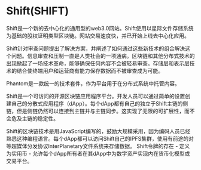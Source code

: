 # Shift(SHIFT)

Shift是一个新的去中心化的通用型的web3.0网站。Shift使用以星际文件存储系统为基础的股权证明类型区块链。网站交易速度快，并已开始上线去中心化应用。

Shift针对审查问题提出了解决方案，并阐述了如何通过这些新技术的组合解决这个问题。信息审查和压制一直是人类社会的一项通病。区块链和其他分布式技术的出现掀起了一场技术革命，能够确保任何内容不会被轻易审查。存储层和表示层技术的结合使终端用户和运营商有能力保存数据而不被审查成为可能。

Phantom是一款统一的技术套件，作为平台用于在分布式系统中托管内容。

Shift是一个可访问的开源区块链应用程序平台。开发人员可以通过简单的设置创建自己的分散式应用程序（dApp）。每个dApp都有自己的独立于Shift主链的侧链，但是侧链仍然可以连接到主链并与主链同步。这实现了无限的可扩展性，而不会危及主链的稳定性。

Shift的区块链技术是用JavaScript编写的，鼓励大规模采用，因为编码人员已经熟悉这种编程语言。每个dApp都可以访问Shift自己的IPFS集群，使用有前途的对等超媒体分发协议InterPlanetary文件系统来存储数据。 Shift令牌的存在 - 定义为实用币 - 允许每个dApp所有者在其dApp中为数字资产实现内在货币化模型或交易平台。
